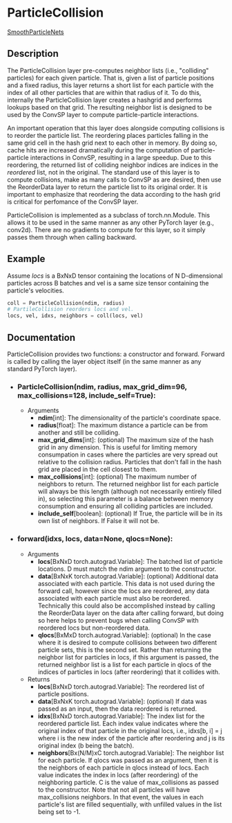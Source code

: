 # ParticleCollision

[SmoothParticleNets](https://cschenck.github.io/SmoothParticleNets)

## Description

The ParticleCollision layer pre-computes neighbor lists (i.e., "colliding" particles) for each given particle.
That is, given a list of particle positions and a fixed radius, this layer returns a short list for each particle with the index of all other particles that are within that radius of it.
To do this, internally the ParticleCollision layer creates a hashgrid and performs lookups based on that grid.
The resulting neighbor list is designed to be used by the ConvSP layer to compute particle-particle interactions.

An important operation that this layer does alongside computing collisions is to reorder the particle list.
The reordering places particles falling in the same grid cell in the hash grid next to each other in memory.
By doing so, cache hits are increased dramatically during the computation of particle-particle interactions in ConvSP, resulting in a large speedup.
Due to this reordering, the returned list of colliding neighbor indices are indices in the *reordered* list, not in the original.
The standard use of this layer is to compute collisions, make as many calls to ConvSP as are desired, then use the ReorderData layer to return the particle list to its original order.
It is important to emphasize that reordering the data according to the hash grid is critical for perfomance of the ConvSP layer.

ParticleCollision is implemented as a subclass of torch.nn.Module.
This allows it to be used in the same manner as any other PyTorch layer (e.g., conv2d).
There are no gradients to compute for this layer, so it simply passes them through when calling backward.

## Example

Assume *locs* is a BxNxD tensor containing the locations of N D-dimensional particles across B batches and vel is a same size tensor containing the particle's velocities.
```python
coll = ParticleCollision(ndim, radius)
# PartileCollision reorders locs and vel.
locs, vel, idxs, neighbors = coll(locs, vel)
```


## Documentation

ParticleCollision provides two functions: a constructor and forward.
Forward is called by calling the layer object itself (in the same manner as any standard PyTorch layer).

* ### ParticleCollision(ndim, radius, max_grid_dim=96, max_collisions=128, include_self=True):
    * Arguments
        * **ndim**[int]: The dimensionality of the particle's coordinate space.
        * **radius**[float]: The maximum distance a particle can be from another and still be colliding.
        * **max_grid_dims**[int]: (optional) The maximum size of the hash grid in any dimension. This is useful for limiting memory consumpation in cases where the particles are very spread out relative to the collision radius. Particles that don't fall in the hash grid are placed in the cell closest to them. 
        * **max_collisions**[int]: (optional) The maximum number of neighbors to return. The returned neighbor list for each particle will always be this length (although not necessarily entirely filled in), so selecting this parameter is a balance between memory consumption and ensuring all colliding particles are included.
        * **include_self**[boolean]: (optional) If True, the particle will be in its own list of neighbors. If False it will not be.

* ### forward(idxs, locs, data=None, qlocs=None):
    * Arguments
        * **locs**[BxNxD torch.autograd.Variable]: The batched list of particle locations. D must match the ndim argument to the constructor.
        * **data**[BxNxK torch.autograd.Variable]: (optional) Additional data associated with each particle. This data is not used during the forward call, however since the locs are reordered, any data associated with each particle must also be reordered. Technically this could also be accomplished instead by calling the ReorderData layer on the data after calling forward, but doing so here helps to prevent bugs when calling ConvSP with reordered locs but non-reordered data.
        * **qlocs**[BxMxD torch.autograd.Variable]: (optional) In the case where it is desired to compute collisions between two different particle sets, this is the second set. Rather than returning the neighbor list for particles in locs, if this argument is passed, the returned neighbor list is a list for each particle in qlocs of the indices of particles in locs (after reordering) that it collides with.
    * Returns
        * **locs**[BxNxD torch.autograd.Variable]: The reordered list of particle positions.
        * **data**[BxNxK torch.autograd.Variable]: (optional) If data was passed as an input, then the data reordered is returned.
        * **idxs**[BxNxD torch.autograd.Variable]: The index list for the reordered particle list. Each index value indicates where the original index of that particle in the original locs, i.e., idxs[b, i] = j where i is the new index of the particle after reordering and j is its original index (b being the batch).
        * **neighbors**[Bx(N/M)xC torch.autograd.Variable]: The neighbor list for each particle. If qlocs was passed as an argument, then it is the neighbors of each particle in qlocs instead of locs. Each value indicates the index in locs (after reordering) of the neighboring particle. C is the value of max_collisions as passed to the constructor. Note that not all particles will have max_collisions neighbors. In that event, the values in each particle's list are filled sequentially, with unfilled values in the list being set to -1.
